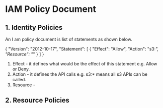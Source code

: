 # IAM Policy Document

## 1. Identity Policies

An I am policy document is list of statements as shown below.

{
    "Version": "2012-10-17",
    "Statement": [
        {
            "Effect": "Allow",
            "Action": "s3:*",
            "Resource": "*"
        }
    ]
}

1. Effect - it defines what would be the effect of this statement e.g. Allow or Deny.
2. Action - it defines the API calls e.g. s3:* means all s3 APIs can be called.
3. Resource - 


## 2. Resource Policies
